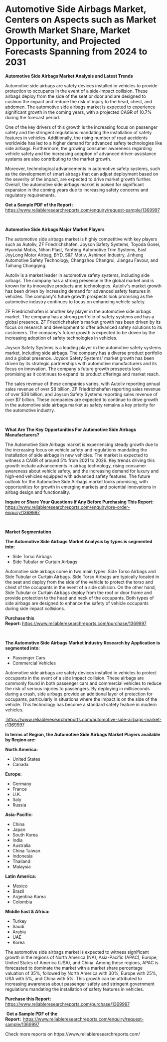 <p><h1>Automotive Side Airbags Market, Centers on Aspects such as Market Growth Market Share, Market Opportunity, and Projected Forecasts Spanning from 2024 to 2031</h1></p><p><strong>Automotive Side Airbags Market Analysis and Latest Trends</strong></p>
<p><p>Automotive side airbags are safety devices installed in vehicles to provide protection to occupants in the event of a side-impact collision. These airbags deploy from the side of the seat or door and are designed to cushion the impact and reduce the risk of injury to the head, chest, and abdomen. The automotive side airbags market is expected to experience significant growth in the coming years, with a projected CAGR of 10.7% during the forecast period.</p><p>One of the key drivers of this growth is the increasing focus on passenger safety and the stringent regulations mandating the installation of safety features in vehicles. Additionally, the rising number of road accidents worldwide has led to a higher demand for advanced safety technologies like side airbags. Furthermore, the growing consumer awareness regarding vehicle safety and the increasing adoption of advanced driver-assistance systems are also contributing to the market growth.</p><p>Moreover, technological advancements in automotive safety systems, such as the development of smart airbags that can adjust deployment based on the severity of the impact, are expected to drive market growth further. Overall, the automotive side airbags market is poised for significant expansion in the coming years due to increasing safety concerns and regulatory requirements.</p></p>
<p><strong>Get a Sample PDF of the Report:&nbsp;</strong> <a href="https://www.reliableresearchreports.com/enquiry/request-sample/1369997">https://www.reliableresearchreports.com/enquiry/request-sample/1369997</a></p>
<p>&nbsp;</p>
<p><strong>Automotive Side Airbags Major Market Players</strong></p>
<p><p>The automotive side airbags market is highly competitive with key players such as Autoliv, ZF Friedrichshafen, Joyson Safety Systems, Toyoda Gosei, Hyundai Mobis, Nihon Plast, Yanfeng Automotive Trim Systems, East JoyLong Motor Airbag, BYD, S&T Motiv, Ashimori Industry, Jinheng Automotive Safety Technology, Changzhou Changrui, Jiangsu Favour, and Taihang Changqing.</p><p>Autoliv is a market leader in automotive safety systems, including side airbags. The company has a strong presence in the global market and is known for its innovative products and technologies. Autoliv's market growth has been driven by increasing demand for advanced safety features in vehicles. The company's future growth prospects look promising as the automotive industry continues to focus on enhancing vehicle safety.</p><p>ZF Friedrichshafen is another key player in the automotive side airbags market. The company has a strong portfolio of safety systems and has a global presence. ZF Friedrichshafen's market growth has been driven by its focus on research and development to offer advanced safety solutions to its customers. The company's future growth is expected to be driven by the increasing adoption of safety technologies in vehicles.</p><p>Joyson Safety Systems is a leading player in the automotive safety systems market, including side airbags. The company has a diverse product portfolio and a global presence. Joyson Safety Systems' market growth has been driven by its strategic partnerships with automotive manufacturers and its focus on innovation. The company's future growth prospects look promising as it continues to expand its product offerings and market reach.</p><p>The sales revenue of these companies varies, with Autoliv reporting annual sales revenue of over $8 billion, ZF Friedrichshafen reporting sales revenue of over $36 billion, and Joyson Safety Systems reporting sales revenue of over $7 billion. These companies are expected to continue to drive growth in the automotive side airbags market as safety remains a key priority for the automotive industry.</p></p>
<p>&nbsp;</p>
<p><strong>What Are The Key Opportunities For Automotive Side Airbags Manufacturers?</strong></p>
<p><p>The Automotive Side Airbags market is experiencing steady growth due to the increasing focus on vehicle safety and regulations mandating the installation of side airbags in new vehicles. The market is expected to witness a CAGR of around 5% from 2021 to 2026. Key trends driving this growth include advancements in airbag technology, rising consumer awareness about vehicle safety, and the increasing demand for luxury and high-end vehicles equipped with advanced safety features. The future outlook for the Automotive Side Airbags market looks promising, with opportunities for growth in emerging markets and potential innovations in airbag design and functionality.</p></p>
<p><strong>Inquire or Share Your Questions If Any Before Purchasing This Report:</strong> <a href="https://www.reliableresearchreports.com/enquiry/pre-order-enquiry/1369997">https://www.reliableresearchreports.com/enquiry/pre-order-enquiry/1369997</a></p>
<p>&nbsp;</p>
<p><strong>Market Segmentation</strong></p>
<p><strong>The Automotive Side Airbags Market Analysis by types is segmented into:</strong></p>
<p><ul><li>Side Torso Airbags</li><li>Side Tubular or Curtain Airbags</li></ul></p>
<p><p>Automotive side airbags come in two main types: Side Torso Airbags and Side Tubular or Curtain Airbags. Side Torso Airbags are typically located in the seat and deploy from the side of the vehicle to protect the torso and chest of the occupants in the event of a side collision. On the other hand, Side Tubular or Curtain Airbags deploy from the roof or door frame and provide protection to the head and neck of the occupants. Both types of side airbags are designed to enhance the safety of vehicle occupants during side impact collisions.</p></p>
<p><strong>Purchase this Report:&nbsp;</strong><a href="https://www.reliableresearchreports.com/purchase/1369997">https://www.reliableresearchreports.com/purchase/1369997</a></p>
<p>&nbsp;</p>
<p><strong>The Automotive Side Airbags Market Industry Research by Application is segmented into:</strong></p>
<p><ul><li>Passenger Cars</li><li>Commercial Vehicles</li></ul></p>
<p><p>Automotive side airbags are safety devices installed in vehicles to protect occupants in the event of a side impact collision. These airbags are commonly found in both passenger cars and commercial vehicles to reduce the risk of serious injuries to passengers. By deploying in milliseconds during a crash, side airbags provide an additional layer of protection for occupants, particularly in situations where the impact is on the side of the vehicle. This technology has become a standard safety feature in modern vehicles.</p></p>
<p><a href="https://www.reliableresearchreports.com/automotive-side-airbags-market-r1369997">&nbsp;https://www.reliableresearchreports.com/automotive-side-airbags-market-r1369997</a></p>
<p><strong>In terms of Region, the Automotive Side Airbags Market Players available by Region are:</strong></p>
<p>
    <p> <strong> North America: </strong>
        <ul>
            <li>United States</li>
            <li>Canada</li>
        </ul>
        </p> 
    <p> <strong> Europe: </strong>
        <ul>
            <li>Germany</li>
            <li>France</li>
            <li>U.K.</li>
            <li>Italy</li>
            <li>Russia</li>
        </ul>
        </p> 
    <p> <strong> Asia-Pacific: </strong>
        <ul>
            <li>China</li>
            <li>Japan</li>
            <li>South Korea</li>
            <li>India</li>
            <li>Australia</li>
            <li>China Taiwan</li>
            <li>Indonesia</li>
            <li>Thailand</li>
            <li>Malaysia</li>
        </ul>
        </p> 
    <p> <strong> Latin America: </strong>
        <ul>
            <li>Mexico</li>
            <li>Brazil</li>
            <li>Argentina Korea</li>
            <li>Colombia</li>
        </ul>
        </p> 
    <p> <strong> Middle East & Africa: </strong>
        <ul>
            <li>Turkey</li>
            <li>Saudi</li>
            <li>Arabia</li>
            <li>UAE</li>
            <li>Korea</li>
        </ul>
    </p>
    </p>
<p><p>The automotive side airbags market is expected to witness significant growth in the regions of North America (NA), Asia-Pacific (APAC), Europe, United States of America (USA), and China. Among these regions, APAC is forecasted to dominate the market with a market share percentage valuation of 35%, followed by North America with 30%, Europe with 25%, USA with 5%, and China with 5%. This growth can be attributed to increasing awareness about passenger safety and stringent government regulations mandating the installation of safety features in vehicles.</p></p>
<p><strong>Purchase this Report: </strong><a href="https://www.reliableresearchreports.com/purchase/1369997">https://www.reliableresearchreports.com/purchase/1369997</a></p>
<p>&nbsp;<strong>Get a Sample PDF of the Report:&nbsp;&nbsp;</strong><a href="https://www.reliableresearchreports.com/enquiry/request-sample/1369997">https://www.reliableresearchreports.com/enquiry/request-sample/1369997</a></p>
<p><strong></strong></p>
<p>Check more reports on https://www.reliableresearchreports.com/</p>